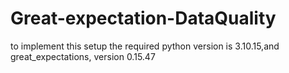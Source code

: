 # Great-expectation-DataQuality

to implement this setup the required python version is 3.10.15,and great_expectations, version 0.15.47
